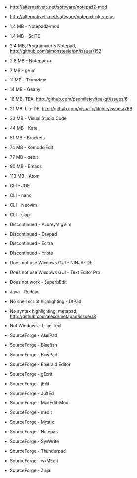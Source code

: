 
- http://alternativeto.net/software/notepad2-mod
- http://alternativeto.net/software/notepad-plus-plus

- 1.4 MB - Notepad2-mod
- 1.4 MB - SciTE
- 2.4 MB, Programmer's Notepad, http://github.com/simonsteele/pn/issues/152
- 2.8 MB - Notepad++
- 7 MB - gVim
- 11 MB - Textadept
- 14 MB - Geany
- 16 MB, TEA, http://github.com/psemiletov/tea-qt/issues/6
- 21 MB, LiteIDE, http://github.com/visualfc/liteide/issues/769
- 33 MB - Visual Studio Code
- 44 MB - Kate
- 51 MB - Brackets
- 74 MB - Komodo Edit
- 77 MB - gedit
- 90 MB - Emacs
- 113 MB - Atom
- CLI - JOE
- CLI - nano
- CLI - Neovim
- CLI - slap
- Discontinued - Aubrey's gVim
- Discontinued - Devpad
- Discontinued - Editra
- Discontinued - Ynote
- Does not use Windows GUI - NINJA-IDE
- Does not use Windows GUI - Text Editor Pro
- Does not work - SuperbEdit
- Java - Redcar
- No shell script highlighting - DtPad
- No syntax highlighting, metapad, http://github.com/alexd/metapad/issues/3
- Not Windows - Lime Text
- SourceForge - AkelPad
- SourceForge - Bluefish
- SourceForge - BowPad
- SourceForge - Emerald Editor
- SourceForge - gEcrit
- SourceForge - jEdit
- SourceForge - JuffEd
- SourceForge - MadEdit-Mod
- SourceForge - medit
- SourceForge - Mystix
- SourceForge - Notepas
- SourceForge - SynWrite
- SourceForge - Thunderpad
- SourceForge - wxMEdit
- SourceForge - Zinjai
